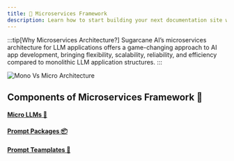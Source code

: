 ```yaml
---
title: 🔧 Microservices Framework 
description: Learn how to start building your next documentation site with Starlight by Astro.
---
```


:::tip[Why Microservices Architecture?]
Sugarcane AI’s microservices architecture for LLM applications offers a game-changing approach to AI app development, bringing flexibility, scalability, reliability, and efficiency compared to monolithic LLM application structures.
:::

<!-- ## Why Microservices Architecture? <a name="microservices-architecture--"></a>

Sugarcane AI’s microservices architecture for LLM applications offers a game-changing approach to AI app development, bringing flexibility, scalability, reliability, and efficiency compared to monolithic LLM application structures. -->

![Mono Vs Micro Architecture](public/images/sugar/mono-vs-micro.png)

<!-- ## Key Features of Microservices Framework 🚀

- #### Simplify Workflow Development
Develop, train, and manage workflow plugins seamlessly, reducing complexity over the chain of prompts. 💪

- #### Reusable Prompt Packages
Create, share, and reuse high-accuracy prompts with ease, saving time and effort, and facilitating rapid experimentation in production without regression, ensuring performance visibility at every step. 📑

- #### Open Source Community
Collaborate and contribute to the thriving open-source community of developers dedicated to simplifying AI app development using Sugarcane AI. 🌐

## Key Benefits of Microservices Framework 🏗️

#### Focused Development
Microservices allow developers to concentrate on specific AI application components, ensuring clean and modular code. Each service has a clear task, simplifying development and scalability.

#### Boosted Collaboration
Microservices foster collaboration among development teams. Separate teams can work on different services concurrently, accelerating development and innovation for top-notch AI apps.

#### Decoupled Flexibility
In microservices, prompts, data, and the application layer are decoupled, providing flexibility. Developers can fine-tune LLMs, manage prompts, and handle data independently, enabling rapid experimentation and innovation.

#### Robust Reliability, Scalability, and Maintenance
Microservices offer improved reliability, effortless scalability, and streamlined maintenance, ensuring consistent AI app performance without disruptions, regardless of app size, while allowing efficient updates and bug fixes.

:::tip[Supercharge your AI Projects 🚀]
Experience the benefits of clean code, rapid iterations, and improved teamwork!
::: -->

## Components of Microservices Framework 🧩

#### [Micro LLMs 🧬](/docs/guides/microllm/)
#### [Prompt Packages 📦](/docs/guides/packages/)
#### [Prompt Teamplates 📑](/docs/guides/templates/)
<!-- #### [Marketplace 🛒](/docs/guides/marketplace/) -->


